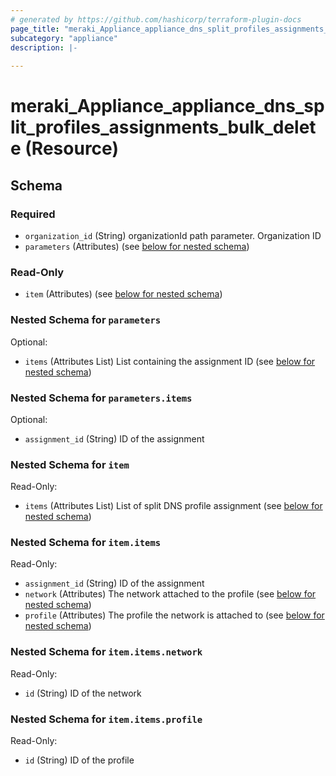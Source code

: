 ```yaml
---
# generated by https://github.com/hashicorp/terraform-plugin-docs
page_title: "meraki_Appliance_appliance_dns_split_profiles_assignments_bulk_delete Resource - terraform-provider-meraki"
subcategory: "appliance"
description: |-
  
---
```


# meraki_Appliance_appliance_dns_split_profiles_assignments_bulk_delete (Resource)





<!-- schema generated by tfplugindocs -->
## Schema

### Required

- `organization_id` (String) organizationId path parameter. Organization ID
- `parameters` (Attributes) (see [below for nested schema](#nestedatt--parameters))

### Read-Only

- `item` (Attributes) (see [below for nested schema](#nestedatt--item))

<a id="nestedatt--parameters"></a>
### Nested Schema for `parameters`

Optional:

- `items` (Attributes List) List containing the assignment ID (see [below for nested schema](#nestedatt--parameters--items))

<a id="nestedatt--parameters--items"></a>
### Nested Schema for `parameters.items`

Optional:

- `assignment_id` (String) ID of the assignment



<a id="nestedatt--item"></a>
### Nested Schema for `item`

Read-Only:

- `items` (Attributes List) List of split DNS profile assignment (see [below for nested schema](#nestedatt--item--items))

<a id="nestedatt--item--items"></a>
### Nested Schema for `item.items`

Read-Only:

- `assignment_id` (String) ID of the assignment
- `network` (Attributes) The network attached to the profile (see [below for nested schema](#nestedatt--item--items--network))
- `profile` (Attributes) The profile the network is attached to (see [below for nested schema](#nestedatt--item--items--profile))

<a id="nestedatt--item--items--network"></a>
### Nested Schema for `item.items.network`

Read-Only:

- `id` (String) ID of the network


<a id="nestedatt--item--items--profile"></a>
### Nested Schema for `item.items.profile`

Read-Only:

- `id` (String) ID of the profile
